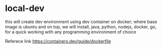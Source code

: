 # local-dev
this will create dev environment using dev container on docker; where base image is ubuntu and on top, we will install, java, python, nodejs, docker, go,  for a quick working with any programming environment of choice

Referece link
https://containers.dev/guide/dockerfile

